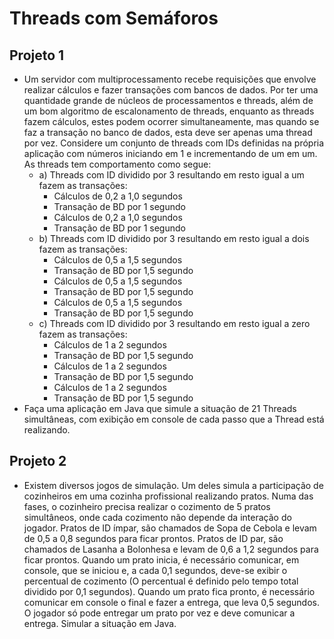 # Threads com Semáforos

## Projeto 1
- Um servidor com multiprocessamento recebe requisições que envolve realizar cálculos e fazer transações com bancos de dados. Por ter uma quantidade grande de núcleos de
processamentos e threads, além de um bom algoritmo de escalonamento de threads, enquanto as threads fazem cálculos, estes podem ocorrer simultaneamente, mas
quando se faz a transação no banco de dados, esta deve ser apenas uma thread por vez. Considere um conjunto de threads com IDs definidas na própria aplicação com
números iniciando em 1 e incrementando de um em um. As threads tem comportamento como segue:
  - a) Threads com ID dividido por 3 resultando em resto igual a um fazem as transações:
    - Cálculos de 0,2 a 1,0 segundos
    - Transação de BD por 1 segundo
    - Cálculos de 0,2 a 1,0 segundos
    - Transação de BD por 1 segundo
  - b) Threads com ID dividido por 3 resultando em resto igual a dois fazem as transações:
    - Cálculos de 0,5 a 1,5 segundos
    - Transação de BD por 1,5 segundo 
    - Cálculos de 0,5 a 1,5 segundos
    - Transação de BD por 1,5 segundo
    - Cálculos de 0,5 a 1,5 segundos
    - Transação de BD por 1,5 segundo
  - c) Threads com ID dividido por 3 resultando em resto igual a zero  fazem as transações:
    - Cálculos de 1 a 2 segundos
    - Transação de BD por 1,5 segundo
    - Cálculos de 1 a 2 segundos
    - Transação de BD por 1,5 segundo
    - Cálculos de 1 a 2 segundos
    - Transação de BD por 1,5 segundo
- Faça uma aplicação em Java que simule a situação de 21 Threads simultâneas, com exibição em console de cada passo que a Thread está realizando.

## Projeto 2
- Existem diversos jogos de simulação. Um deles simula a participação de cozinheiros em uma cozinha profissional realizando pratos. Numa das fases, o cozinheiro precisa realizar o cozimento de 5 pratos simultâneos, onde cada cozimento não depende da
interação do jogador. Pratos de ID ímpar, são chamados de Sopa de Cebola e levam de 0,5 a 0,8 segundos para ficar prontos. Pratos de ID par, são chamados de Lasanha a
Bolonhesa e levam de 0,6 a 1,2 segundos para ficar prontos. Quando um prato inicia, é necessário comunicar, em console, que se iniciou e, a cada 0,1 segundos, deve-se exibir
o percentual de cozimento (O percentual é definido pelo tempo total dividido por 0,1 segundos). Quando um prato fica pronto, é necessário comunicar em console o final e
fazer a entrega, que leva 0,5 segundos. O jogador só pode entregar um prato por vez e deve comunicar a entrega. Simular a situação em Java.